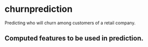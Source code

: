 # churnprediction

Predicting who will churn among customers of a retail company.


## Computed features to be used in prediction.
